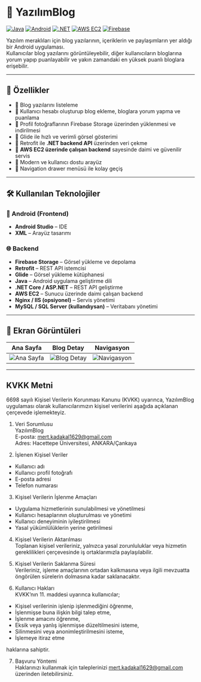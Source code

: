 # 📱 YazılımBlog

[![Java](https://img.shields.io/badge/Java-ED8B00?style=for-the-badge&logo=openjdk&logoColor=white)]()
[![Android](https://img.shields.io/badge/Android-3DDC84?style=for-the-badge&logo=android&logoColor=white)]()
[![.NET](https://img.shields.io/badge/.NET-512BD4?style=for-the-badge&logo=dotnet&logoColor=white)]()
[![AWS EC2](https://img.shields.io/badge/AWS%20EC2-FF9900?style=for-the-badge&logo=amazon-aws&logoColor=white)]()
[![Firebase](https://img.shields.io/badge/Firebase-FFCA28?style=for-the-badge&logo=firebase&logoColor=black)]()

Yazılım meraklıları için blog yazılarının, içeriklerin ve paylaşımların yer aldığı bir Android uygulaması.  
Kullanıcılar blog yazılarını görüntüleyebilir, diğer kullanıcıların bloglarına yorum yapıp puanlayabilir ve yakın zamandaki en yüksek puanlı bloglara erişebilir.

---

## 🚀 Özellikler
- 🔹 Blog yazılarını listeleme  
- 🔹 Kullanıcı hesabı oluşturup blog ekleme, bloglara yorum yapma ve puanlama
- 🔹 Profil fotoğraflarının Firebase Storage üzerinden yüklenmesi ve indirilmesi  
- 🔹 Glide ile hızlı ve verimli görsel gösterimi  
- 🔹 Retrofit ile **.NET backend API** üzerinden veri çekme  
- 🔹 **AWS EC2 üzerinde çalışan backend** sayesinde daimi ve güvenilir servis
- 🔹 Modern ve kullanıcı dostu arayüz  
- 🔹 Navigation drawer menüsü ile kolay geçiş  

---

## 🛠️ Kullanılan Teknolojiler
### 📱 Android (Frontend)
- **Android Studio** – IDE  
- **XML** – Arayüz tasarımı

### 🌐 Backend
- **Firebase Storage** – Görsel yükleme ve depolama  
- **Retrofit** – REST API istemcisi  
- **Glide** – Görsel yükleme kütüphanesi  
- **Java** – Android uygulama geliştirme dili  
- **.NET Core / ASP.NET** – REST API geliştirme  
- **AWS EC2** – Sunucu üzerinde daimi çalışan backend  
- **Nginx / IIS (opsiyonel)** – Servis yönetimi  
- **MySQL / SQL Server (kullandıysan)** – Veritabanı yönetimi 

---

## 📸 Ekran Görüntüleri
| Ana Sayfa | Blog Detay | Navigasyon |
|-----------|------------|-------------|
| ![Ana Sayfa](screenshots/home.png) | ![Blog Detay](screenshots/detail.png) | ![Navigasyon](screenshots/nav.png) |

---

## KVKK Metni

6698 sayılı Kişisel Verilerin Korunması Kanunu (KVKK) uyarınca, YazılımBlog uygulaması olarak kullanıcılarımızın kişisel verilerini aşağıda açıklanan çerçevede işlemekteyiz.

1. Veri Sorumlusu  
YazılımBlog  
E-posta: mert.kadakal1629@gmail.com  
Adres: Hacettepe Üniversitesi, ANKARA/Çankaya  

2. İşlenen Kişisel Veriler  
- Kullanıcı adı  
- Kullanıcı profil fotoğrafı  
- E-posta adresi  
- Telefon numarası  

3. Kişisel Verilerin İşlenme Amaçları  
- Uygulama hizmetlerinin sunulabilmesi ve yönetilmesi  
- Kullanıcı hesaplarının oluşturulması ve yönetimi  
- Kullanıcı deneyiminin iyileştirilmesi  
- Yasal yükümlülüklerin yerine getirilmesi  

4. Kişisel Verilerin Aktarılması  
Toplanan kişisel verileriniz, yalnızca yasal zorunluluklar veya hizmetin gereklilikleri çerçevesinde iş ortaklarımızla paylaşılabilir.  

5. Kişisel Verilerin Saklanma Süresi  
Verileriniz, işleme amaçlarının ortadan kalkmasına veya ilgili mevzuatta öngörülen sürelerin dolmasına kadar saklanacaktır.  

6. Kullanıcı Hakları  
KVKK’nın 11. maddesi uyarınca kullanıcılar;  
- Kişisel verilerinin işlenip işlenmediğini öğrenme,  
- İşlenmişse buna ilişkin bilgi talep etme,  
- İşlenme amacını öğrenme,  
- Eksik veya yanlış işlenmişse düzeltilmesini isteme,  
- Silinmesini veya anonimleştirilmesini isteme,  
- İşlemeye itiraz etme  

haklarına sahiptir.  

7. Başvuru Yöntemi  
Haklarınızı kullanmak için taleplerinizi mert.kadakal1629@gmail.com üzerinden iletebilirsiniz.

